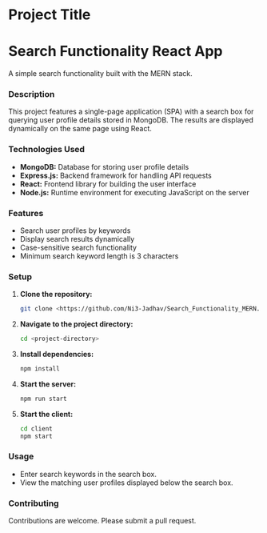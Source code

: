 
# Project Title
<h1>Search Functionality React App</h1>

A simple search functionality built with the MERN stack.

<h3> Description </h3>

This project features a single-page application (SPA) with a search box for querying user profile details stored in MongoDB. The results are displayed dynamically on the same page using React.

 <h3>Technologies Used </h3>

- **MongoDB:** Database for storing user profile details
- **Express.js:** Backend framework for handling API requests
- **React:** Frontend library for building the user interface
- **Node.js:** Runtime environment for executing JavaScript on the server

 <h3> Features </h3>

- Search user profiles by keywords
- Display search results dynamically
- Case-sensitive search functionality
- Minimum search keyword length is 3 characters

 <h3> Setup </h3>

1. **Clone the repository:**
   ```sh
   git clone <https://github.com/Ni3-Jadhav/Search_Functionality_MERN.git>
   ```
2. **Navigate to the project directory:**
   ```sh
   cd <project-directory>
   ```
3. **Install dependencies:**
   ```sh
   npm install
   ```
4. **Start the server:**
   ```sh
   npm run start
   ```
5. **Start the client:**
   ```sh
   cd client
   npm start
   ```

<h3> Usage </h3>

- Enter search keywords in the search box.
- View the matching user profiles displayed below the search box.

<h3> Contributing </h3>

Contributions are welcome. Please submit a pull request.

